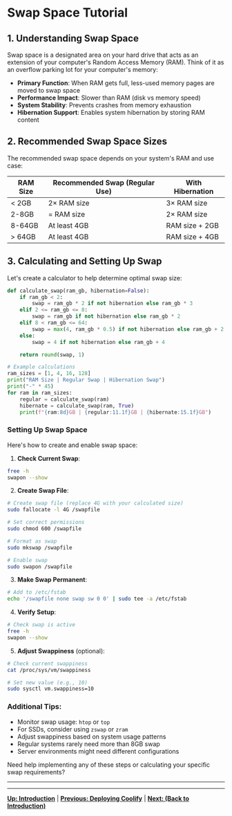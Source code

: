 # Swap Space Tutorial

## 1. Understanding Swap Space

Swap space is a designated area on your hard drive that acts as an extension of your computer's Random Access Memory (RAM). Think of it as an overflow parking lot for your computer's memory:

- **Primary Function**: When RAM gets full, less-used memory pages are moved to swap space
- **Performance Impact**: Slower than RAM (disk vs memory speed)
- **System Stability**: Prevents crashes from memory exhaustion
- **Hibernation Support**: Enables system hibernation by storing RAM content

## 2. Recommended Swap Space Sizes

The recommended swap space depends on your system's RAM and use case:

| RAM Size | Recommended Swap (Regular Use) | With Hibernation |
| -------- | ------------------------------ | ---------------- |
| < 2GB    | 2× RAM size                    | 3× RAM size      |
| 2-8GB    | = RAM size                     | 2× RAM size      |
| 8-64GB   | At least 4GB                   | RAM size + 2GB   |
| > 64GB   | At least 4GB                   | RAM size + 4GB   |

## 3. Calculating and Setting Up Swap

Let's create a calculator to help determine optimal swap size:

```python
def calculate_swap(ram_gb, hibernation=False):
    if ram_gb < 2:
        swap = ram_gb * 2 if not hibernation else ram_gb * 3
    elif 2 <= ram_gb <= 8:
        swap = ram_gb if not hibernation else ram_gb * 2
    elif 8 < ram_gb <= 64:
        swap = max(4, ram_gb * 0.5) if not hibernation else ram_gb + 2
    else:
        swap = 4 if not hibernation else ram_gb + 4

    return round(swap, 1)

# Example calculations
ram_sizes = [1, 4, 16, 128]
print("RAM Size | Regular Swap | Hibernation Swap")
print("-" * 45)
for ram in ram_sizes:
    regular = calculate_swap(ram)
    hibernate = calculate_swap(ram, True)
    print(f"{ram:8d}GB | {regular:11.1f}GB | {hibernate:15.1f}GB")
```

### Setting Up Swap Space

Here's how to create and enable swap space:

1. **Check Current Swap**:

```bash
free -h
swapon --show
```

2. **Create Swap File**:

```bash
# Create swap file (replace 4G with your calculated size)
sudo fallocate -l 4G /swapfile

# Set correct permissions
sudo chmod 600 /swapfile

# Format as swap
sudo mkswap /swapfile

# Enable swap
sudo swapon /swapfile
```

3. **Make Swap Permanent**:

```bash
# Add to /etc/fstab
echo '/swapfile none swap sw 0 0' | sudo tee -a /etc/fstab
```

4. **Verify Setup**:

```bash
# Check swap is active
free -h
swapon --show
```

5. **Adjust Swappiness** (optional):

```bash
# Check current swappiness
cat /proc/sys/vm/swappiness

# Set new value (e.g., 10)
sudo sysctl vm.swappiness=10
```

### Additional Tips:

- Monitor swap usage: `htop` or `top`
- For SSDs, consider using `zswap` or `zram`
- Adjust swappiness based on system usage patterns
- Regular systems rarely need more than 8GB swap
- Server environments might need different configurations

Need help implementing any of these steps or calculating your specific swap requirements?

---

---

**[Up: Introduction](./get-started-with-a-new-linux-vps.md)** | **[Previous: Deploying Coolify](./get-started-with-a-new-linux-vps.md)** | **[Next: (Back to Introduction)](./get-started-with-a-new-linux-vps.md)**
